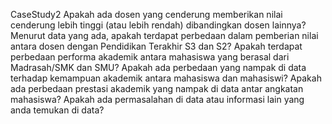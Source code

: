 CaseStudy2
Apakah ada dosen yang cenderung memberikan nilai cenderung lebih tinggi (atau lebih rendah) dibandingkan dosen lainnya?
Menurut data yang ada, apakah terdapat perbedaan dalam pemberian nilai antara dosen dengan Pendidikan Terakhir S3 dan S2?
Apakah terdapat perbedaan performa akademik antara mahasiswa yang berasal dari Madrasah/SMK dan SMU?
Apakah ada perbedaan yang nampak di data terhadap kemampuan akademik antara mahasiswa dan mahasiswi?
Apakah ada perbedaan prestasi akademik yang nampak di data antar angkatan mahasiswa?
Apakah ada permasalahan di data atau informasi lain yang anda temukan di data?
